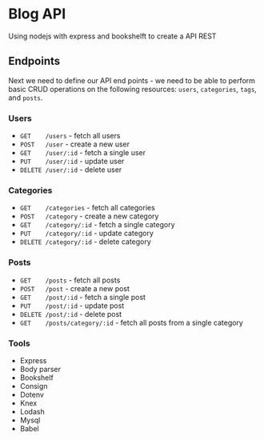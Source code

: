 # Blog API

Using nodejs with express and bookshelft to create a API REST

## Endpoints

Next we need to define our API end points - we need to be able to perform basic CRUD operations on the following resources: `users`, `categories`, `tags`, and `posts`.

### Users
 - `GET    /users`    - fetch all users
 - `POST   /user`     - create a new user
 - `GET    /user/:id` - fetch a single user
 - `PUT    /user/:id` - update user
 - `DELETE /user/:id` - delete user

### Categories
 - `GET    /categories`   - fetch all categories
 - `POST   /category`     - create a new category
 - `GET    /category/:id` - fetch a single category
 - `PUT    /category/:id` - update category
 - `DELETE /category/:id` - delete category

### Posts
 - `GET    /posts`    - fetch all posts
 - `POST   /post`     - create a new post
 - `GET    /post/:id` - fetch a single post
 - `PUT    /post/:id` - update post
 - `DELETE /post/:id` - delete post
 - `GET    /posts/category/:id` - fetch all posts from a single category

### Tools
- Express
- Body parser
- Bookshelf
- Consign
- Dotenv
- Knex
- Lodash
- Mysql
- Babel
